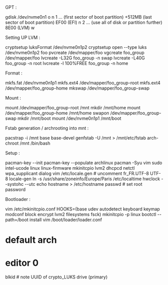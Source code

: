 GPT : 

gdisk /dev/nvme0n1
    o
    n
    1
    ... (first sector of boot partition)
    +512MB (last sector of boot partition)
    EF00 (EFI)
    n
    2
    ... (use all of disk or partition further)
    8E00 (LVM)
    w


Setting UP LVM : 

cryptsetup luksFormat /dev/nvme0n1p2
cryptsetup open --type luks /dev/nvme0n1p2 foo
pvcreate /dev/mapper/foo
vgcreate foo_group /dev/mapper/foo
lvcreate -L32G foo_group -n swap
lvcreate -L40G foo_group -n root
lvcreate -l 100%FREE foo_group -n home


Format : 

mkfs.fat /dev/nvme0n1p1
mkfs.ext4 /dev/mapper/foo_group-root
mkfs.ext4 /dev/mapper/foo_group-home
mkswap /dev/mapper/foo_group-swap


Mount : 

mount /dev/mapper/foo_group-root /mnt
mkdir /mnt/home
mount /dev/mapper/foo_group-home /mnt/home
swapon /dev/mapper/foo_group-swap
mkdir /mnt/boot
mount /dev/nvme0n1p1 /mnt/boot


Fstab generation / archrooting into mnt : 

pacstrap -i /mnt base base-devel
genfstab -U /mnt > /mnt/etc/fstab
arch-chroot /mnt /bin/bash


Setup : 

pacman-key --init
pacman-key --populate archlinux
pacman -Syu vim sudo intel-ucode linux linux-firmware mkinitcpio lvm2 dhcpcd netctl wpa_supplicant dialog
vim /etc/locale.gen # uncomment fr_FR.UTF-8 UTF-8
locale-gen
ln -s /usr/share/zoneinfo/Europe/Paris /etc/localtime
hwclock --systohc --utc
echo hostname > /etc/hostname
passwd # set root password


Bootloader : 

vim /etc/mkinitcpio.conf
HOOKS=(base udev autodetect keyboard keymap modconf block encrypt lvm2 filesystems fsck)
mkinitcpio -p linux
bootctl --path=/boot install
vim /boot/loader/loader.conf
# default arch
# editor 0
blkid # note UUID of crypto_LUKS drive (primary)


